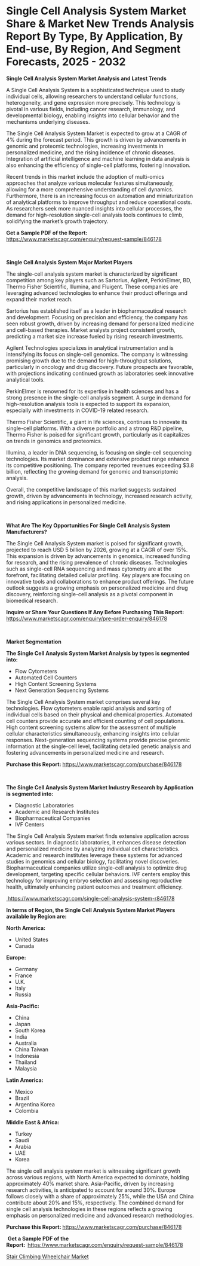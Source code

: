 <p><h1>Single Cell Analysis System Market Share & Market New Trends Analysis Report By Type, By Application, By End-use, By Region, And Segment Forecasts, 2025 - 2032</h1></p><p><strong>Single Cell Analysis System Market Analysis and Latest Trends</strong></p>
<p><p>A Single Cell Analysis System is a sophisticated technique used to study individual cells, allowing researchers to understand cellular functions, heterogeneity, and gene expression more precisely. This technology is pivotal in various fields, including cancer research, immunology, and developmental biology, enabling insights into cellular behavior and the mechanisms underlying diseases.</p><p>The Single Cell Analysis System Market is expected to grow at a CAGR of 4% during the forecast period. This growth is driven by advancements in genomic and proteomic technologies, increasing investments in personalized medicine, and the rising incidence of chronic diseases. Integration of artificial intelligence and machine learning in data analysis is also enhancing the efficiency of single-cell platforms, fostering innovation.</p><p>Recent trends in this market include the adoption of multi-omics approaches that analyze various molecular features simultaneously, allowing for a more comprehensive understanding of cell dynamics. Furthermore, there is an increasing focus on automation and miniaturization of analytical platforms to improve throughput and reduce operational costs. As researchers seek more nuanced insights into cellular processes, the demand for high-resolution single-cell analysis tools continues to climb, solidifying the market’s growth trajectory.</p></p>
<p><strong>Get a Sample PDF of the Report:&nbsp;</strong> <a href="https://www.marketscagr.com/enquiry/request-sample/846178?utm_campaign=2924&utm_medium=2&utm_source=Github&utm_content=ia&utm_term=04032025&utm_id=single-cell-analysis-system">https://www.marketscagr.com/enquiry/request-sample/846178</a></p>
<p>&nbsp;</p>
<p><strong>Single Cell Analysis System Major Market Players</strong></p>
<p><p>The single-cell analysis system market is characterized by significant competition among key players such as Sartorius, Agilent, PerkinElmer, BD, Thermo Fisher Scientific, Illumina, and Fluigent. These companies are leveraging advanced technologies to enhance their product offerings and expand their market reach.</p><p>Sartorius has established itself as a leader in biopharmaceutical research and development. Focusing on precision and efficiency, the company has seen robust growth, driven by increasing demand for personalized medicine and cell-based therapies. Market analysts project consistent growth, predicting a market size increase fueled by rising research investments.</p><p>Agilent Technologies specializes in analytical instrumentation and is intensifying its focus on single-cell genomics. The company is witnessing promising growth due to the demand for high-throughput solutions, particularly in oncology and drug discovery. Future prospects are favorable, with projections indicating continued growth as laboratories seek innovative analytical tools.</p><p>PerkinElmer is renowned for its expertise in health sciences and has a strong presence in the single-cell analysis segment. A surge in demand for high-resolution analysis tools is expected to support its expansion, especially with investments in COVID-19 related research.</p><p>Thermo Fisher Scientific, a giant in life sciences, continues to innovate its single-cell platforms. With a diverse portfolio and a strong R&D pipeline, Thermo Fisher is poised for significant growth, particularly as it capitalizes on trends in genomics and proteomics.</p><p>Illumina, a leader in DNA sequencing, is focusing on single-cell sequencing technologies. Its market dominance and extensive product range enhance its competitive positioning. The company reported revenues exceeding $3.8 billion, reflecting the growing demand for genomic and transcriptomic analysis.</p><p>Overall, the competitive landscape of this market suggests sustained growth, driven by advancements in technology, increased research activity, and rising applications in personalized medicine.</p></p>
<p>&nbsp;</p>
<p><strong>What Are The Key Opportunities For Single Cell Analysis System Manufacturers?</strong></p>
<p><p>The Single Cell Analysis System market is poised for significant growth, projected to reach USD 5 billion by 2026, growing at a CAGR of over 15%. This expansion is driven by advancements in genomics, increased funding for research, and the rising prevalence of chronic diseases. Technologies such as single-cell RNA sequencing and mass cytometry are at the forefront, facilitating detailed cellular profiling. Key players are focusing on innovative tools and collaborations to enhance product offerings. The future outlook suggests a growing emphasis on personalized medicine and drug discovery, reinforcing single-cell analysis as a pivotal component in biomedical research.</p></p>
<p><strong>Inquire or Share Your Questions If Any Before Purchasing This Report:</strong> <a href="https://www.marketscagr.com/enquiry/pre-order-enquiry/846178?utm_campaign=2924&utm_medium=2&utm_source=Github&utm_content=ia&utm_term=04032025&utm_id=single-cell-analysis-system">https://www.marketscagr.com/enquiry/pre-order-enquiry/846178</a></p>
<p>&nbsp;</p>
<p><strong>Market Segmentation</strong></p>
<p><strong>The Single Cell Analysis System Market Analysis by types is segmented into:</strong></p>
<p><ul><li>Flow Cytometers</li><li>Automated Cell Counters</li><li>High Content Screening Systems</li><li>Next Generation Sequencing Systems</li></ul></p>
<p><p>The Single Cell Analysis System market comprises several key technologies. Flow cytometers enable rapid analysis and sorting of individual cells based on their physical and chemical properties. Automated cell counters provide accurate and efficient counting of cell populations. High content screening systems allow for the assessment of multiple cellular characteristics simultaneously, enhancing insights into cellular responses. Next-generation sequencing systems provide precise genomic information at the single-cell level, facilitating detailed genetic analysis and fostering advancements in personalized medicine and research.</p></p>
<p><strong>Purchase this Report:&nbsp;</strong><a href="https://www.marketscagr.com/purchase/846178?utm_campaign=2924&utm_medium=2&utm_source=Github&utm_content=ia&utm_term=04032025&utm_id=single-cell-analysis-system">https://www.marketscagr.com/purchase/846178</a></p>
<p>&nbsp;</p>
<p><strong>The Single Cell Analysis System Market Industry Research by Application is segmented into:</strong></p>
<p><ul><li>Diagnostic Laboratories</li><li>Academic and Research Institutes</li><li>Biopharmaceutical Companies</li><li>IVF Centers</li></ul></p>
<p><p>The Single Cell Analysis System market finds extensive application across various sectors. In diagnostic laboratories, it enhances disease detection and personalized medicine by analyzing individual cell characteristics. Academic and research institutes leverage these systems for advanced studies in genomics and cellular biology, facilitating novel discoveries. Biopharmaceutical companies utilize single-cell analysis to optimize drug development, targeting specific cellular behaviors. IVF centers employ this technology for improving embryo selection and assessing reproductive health, ultimately enhancing patient outcomes and treatment efficiency.</p></p>
<p><a href="https://www.marketscagr.com/single-cell-analysis-system-r846178?utm_campaign=2924&utm_medium=2&utm_source=Github&utm_content=ia&utm_term=04032025&utm_id=single-cell-analysis-system">&nbsp;https://www.marketscagr.com/single-cell-analysis-system-r846178</a></p>
<p><strong>In terms of Region, the Single Cell Analysis System Market Players available by Region are:</strong></p>
<p>
    <p> <strong> North America: </strong>
        <ul>
            <li>United States</li>
            <li>Canada</li>
        </ul>
        </p> 
    <p> <strong> Europe: </strong>
        <ul>
            <li>Germany</li>
            <li>France</li>
            <li>U.K.</li>
            <li>Italy</li>
            <li>Russia</li>
        </ul>
        </p> 
    <p> <strong> Asia-Pacific: </strong>
        <ul>
            <li>China</li>
            <li>Japan</li>
            <li>South Korea</li>
            <li>India</li>
            <li>Australia</li>
            <li>China Taiwan</li>
            <li>Indonesia</li>
            <li>Thailand</li>
            <li>Malaysia</li>
        </ul>
        </p> 
    <p> <strong> Latin America: </strong>
        <ul>
            <li>Mexico</li>
            <li>Brazil</li>
            <li>Argentina Korea</li>
            <li>Colombia</li>
        </ul>
        </p> 
    <p> <strong> Middle East & Africa: </strong>
        <ul>
            <li>Turkey</li>
            <li>Saudi</li>
            <li>Arabia</li>
            <li>UAE</li>
            <li>Korea</li>
        </ul>
    </p>
    </p>
<p><p>The single cell analysis system market is witnessing significant growth across various regions, with North America expected to dominate, holding approximately 40% market share. Asia-Pacific, driven by increasing research activities, is anticipated to account for around 30%. Europe follows closely with a share of approximately 25%, while the USA and China contribute about 20% and 15%, respectively. The combined demand for single cell analysis technologies in these regions reflects a growing emphasis on personalized medicine and advanced research methodologies.</p></p>
<p><strong>Purchase this Report: </strong><a href="https://www.marketscagr.com/purchase/846178?utm_campaign=2924&utm_medium=2&utm_source=Github&utm_content=ia&utm_term=04032025&utm_id=single-cell-analysis-system">https://www.marketscagr.com/purchase/846178</a></p>
<p>&nbsp;<strong>Get a Sample PDF of the Report:&nbsp;&nbsp;</strong><a href="https://www.marketscagr.com/enquiry/request-sample/846178?utm_campaign=2924&utm_medium=2&utm_source=Github&utm_content=ia&utm_term=04032025&utm_id=single-cell-analysis-system">https://www.marketscagr.com/enquiry/request-sample/846178</a></p>
<p><strong></strong></p>
<p><p><a href="https://github.com/xtysizov/Market-Research-Report-List-1/blob/main/stair-climbing-wheelchair-market.md?utm_campaign=2924&utm_medium=2&utm_source=Github&utm_content=ia&utm_term=04032025&utm_id=single-cell-analysis-system">Stair Climbing Wheelchair Market</a></p></p>